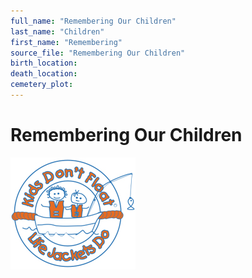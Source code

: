 ```yaml
---
full_name: "Remembering Our Children"
last_name: "Children"
first_name: "Remembering"
source_file: "Remembering Our Children"
birth_location:
death_location:
cemetery_plot: 
---
```

# Remembering Our Children

![](../assets/images/Remembering%20Our%20Children/media/image1.jpeg)


